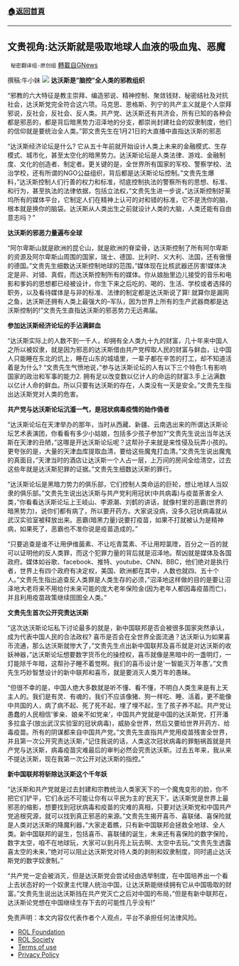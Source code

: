 ###  [:house:返回首頁](https://github.com/ourhimalayas/txt)
---


## 文贵视角:达沃斯就是吸取地球人血液的吸血鬼、恶魔
` 秘密翻译组-原创组` [轉載自GNews](https://gnews.org/zh-hans/1896859/)

撰稿:牛小妹
![](https://assets.gnews.org/wp-content/uploads/2022/01/AZ-3.jpg)
**达沃斯是”脑控”全人类的邪教组织**

“邪教的六大特征是教主崇拜、编造邪说、精神控制、聚敛钱财、秘密结社及对抗社会，达沃斯党完全符合这六项。马克思、恩格斯、列宁的共产主义就是个人崇拜邪说，反社会，反社会、反人类。共产党、达沃斯还有共济会，所有已知的各种会都是邪恶的，都是背后暗黑势力沼泽地的分支，都崇尚封建社会的奴隶制度，他们的信仰就是要统治全人类。”郭文贵先生在1月21日的大直播中直指达沃斯的邪恶

“达沃斯经济论坛是什么? 它从五十年前就开始设计人类上未来的金融模式、生存模式、城市化，甚至太空化的暗黑势力。达沃斯论坛是人类法律、游戏、金融制度、文化的创造者、制定者。更关键的是，全世界所有国家的军校、警察学校、法治学校，还有所谓的NGO公益组织，背后都是达沃斯论坛控制。”文贵先生爆料，”达沃斯控制人们行善的权力和标准，彻底控制执法的警察所有的思想、标准、和行为，甚至执法的法律依据，包括立法权，”文贵先生进一步说，”达沃斯控制好莱坞所有的媒体平台，它制定人们在精神上认可的对和错的标准，它不是洗你的脑，根本就是换你的脑袋。达沃斯从人类出生之前就设计人类的大脑，人类还能有自由意志吗？”

**达沃斯的邪恶力量遍布全球**

“阿尔卑斯山就是欧洲的昆仑山，就是欧洲的脊梁骨，达沃斯控制了所有阿尔卑斯的资源及阿尔卑斯山周围的国家，瑞士、德国、比利时、义大利、法国，还有傲慢的德国。”文贵先生细数达沃斯控制地球的范围，”媒体现在比核武器还厉害!媒体决定是非、对错、真假，而达沃斯控制所有的媒体。你从娘胎里边儿接受的音乐和电影和爹妈的思想都已经被设计，你生下来之后吃的、喝的、生活、学校或者选择的职务，以及看待媒体是与非的标准、法律的制定都是达沃斯说了算! 就算你是漏网之鱼，达沃斯还拥有人类上最强大的–军队，因为世界上所有的生产武器商都是达沃斯控制的!”文贵先生直指达沃斯的邪恶势力无远弗届。

**参加达沃斯经济论坛的手沾满鲜血**

“达沃斯实际上的人数不到一千人，却拥有全人类九十九的财富，几十年来中国人之所以被奴隶，就是因为邪恶的达沃斯借由共产党榨取人民的财富与鲜血，让中国人只能睡在东北的炕上，睡在山东的城墙里，一辈子都在辛苦的打工，却不知道活着是为什么? “文贵先生气愤地说，”参与达沃斯论坛的人有以下三个特色:1.有影响国家的政治和军事的能力2. 拥有足以改变数以亿计人的命运的财富3.手上沾满数以亿计人命的鲜血。所以只要有达沃斯的存在，人类没有一天是安全。”文贵先生指出达沃斯党对人类的危害。

**共产党与达沃斯论坛沆瀣一气，是冠状病毒疫情的始作俑者**

“达沃斯论坛在天津举办的那年，当时从西藏、新疆、云南选出来的所谓达沃斯论坛艺术表演团，你看看有多少小姑娘，包括多少孩子参加?”文贵先生说出当年达沃斯在天津的丑陋，”这哪是开达沃斯论坛呢？这帮孙子来就是来性侵及玩弄小孩的。更夸张的是，大量的天津血库提取血清，要给这些魔鬼打血清。”文贵先生说出魔鬼的真面目，”天津当时的酒店让达沃斯一个人占一层，上万间的房间全给清空，过去这些年就是达沃斯犯罪的证据。”文贵先生细数达沃斯的罪行。

“达沃斯论坛是黑暗力势力的俱乐部，它们控制人类命运的巨轮，想让地球人当奴隶的俱乐部。”文贵先生说出达沃斯与共产党利用冠状(中共病毒)与疫苗荼害全人类，”你看看达沃斯论坛上王岐山、李源潮、刘鹤的讲话，就像村里的恶霸(世界的暗黑势力)，说你们都有病了，所以要开药方。大家说没病，没多久冠状病毒就从武汉实验室被释放出来。恶霸(暗黑力量)说要打疫苗，如果不打就被认为是精神病，如果死了，恶霸也不准你说是疫苗造成的。”

“只要追查是谁不让用伊维菌素、不让吃青蒿素、不让用羫氯喹，百分之一百的就可以证明他的反人类罪，而这个犯罪力量的背后就是沼泽地。帮凶就是媒体及各国政府。媒体如谷歌、facebook、推特、youtube、CNN、BBC，他们绝对是执行者，世界上有四个政府有决定权，美国、欧洲都在其中，人数也就四、五十个人。”文贵先生指出追查反人类罪是人类生存的必须，”沼泽地这样做的目的是要让沼泽地大老将来不用给付未来可能的庞大老年保险金(因为老年人都因毒疫苗而亡)，并且利用疫苗政策继续囹圄全人类。”

**文贵先生首次公开究责达沃斯**

“这次达沃斯论坛私下讨论最多的就是，新中国联邦是否会被很多国家突然承认，成为代表中国人民的合法政权? 喜币是否会在全世界全面流通？达沃斯认为如果喜币流通，那么达沃斯就惨大了，”文贵先生点出新中国联邦及喜币就是对达沃斯的收妖神器，”达沃斯论坛想要数字货币化的操控权，喜币就像是黑暗中的一盏明灯，一灯能除千年暗，这帮孙子睡不着觉啊。我们的喜币设计是’一智能灭万年愚’。”文贵先生巧妙智慧设计的新中联邦和喜币，就是要消灭人类万年的愚昧。

“但很不幸的是，中国人绝大多数就是听不懂、看不懂，不明白人类生来是有上天主人的。我们是有灵、有魂的，我们不应该像猪、狗一样吃、睡、活着，更不能像中共国的人，病了病不起、死了死不起，埋了埋不起，生了孩子养不起。共产党让愚蠢的人民相信’爹亲、娘亲不如党亲’，中国共产党就是中国的达沃斯党，打开潘多拉盒子(放出武汉实验室的冠状病毒)，威胁全世界，然后又要给世界开药方、给毒疫苗。所有的阴谋都来自中国共产党。”文贵先生直指共产党用疫苗残害全世界，并且第一次公开究责达沃斯，”记住我说的话，人类这次冠状病毒的罪魁祸首就是共产党与达沃斯，病毒疫苗灾难最后的审判必然会究责达沃斯。过去五年来，我从来不提达沃斯，现在我第一次公开对达沃斯的指控。”

**新中国联邦将斩除达沃斯这个千年妖**

“达沃斯和共产党就是过去封建和宗教统治人类家天下的一个魔鬼变形的脸，你不把它们铲平，它们永远不可能让你有以平民为主的’民天下’。达沃斯党是世界上最邪恶的缩影，想要找到冠状病毒和疫苗的灾难的真相，只要对达沃斯党和中国共产党追根究源，就可以找到真正邪恶的来源。”文贵先生揭开喜币、喜联储、喜保险就是人类对达沃斯的降魔利器，”大家走着瞧，只有新中国联邦会拯救全地球、全人类。新中国联邦的诞生，包括喜币、喜联储的诞生，未来还有喜保险的数字保险，数字太空，咱不在地球玩，大家可以到月亮上玩去啊、太空中去玩。”文贵先生透露喜太空的未来，”绝对可以阻止达沃斯党对待人类的剥削和奴隶制度，同时遏止达沃斯党的数字奴隶制。”

“共产党一定会被消灭，但是达沃斯党会尝试经由选举制度，在中国培养出一个看上去状态好的一个奴隶主代理人统治中国，让达沃斯能继续拥有它从中国吸取的财富。”文贵先生说出达沃斯挡在共产党灭亡之后对中国的布局，”但是有新中联邦在，达沃斯论党想在中国继续生存下去的可能性几乎没有!”

 

免责声明：本文内容仅代表作者个人观点，平台不承担任何法律风险。

- [ROL Foundation](https://rolfoundation.org/)
- [ROL Society](https://rolsociety.org/)
- [Terms of use](https://gnews.org/terms-of-use-3/)
- [Privacy Policy](https://gnews.org/privacy-policy/)
